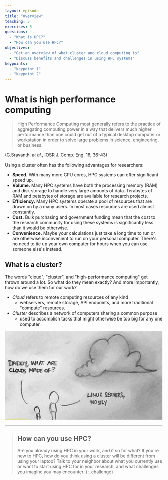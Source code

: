 ```yaml
---
layout: episode
title: "Overview"
teaching: 5
exercises: 5
questions:
  - "What is HPC?"
  - "How can you use HPC?"
objectives:
  - "Get an overview of what cluster and cloud computing is"
  - "Discuss benefits and challenges in using HPC systems"
keypoints:
  - "keypoint 1"
  - "keypoint 2"
---
```


# What is high performance computing

> High Performance Computing most generally refers to the practice of aggregating computing power in 
> a way that delivers much higher performance than one could get out of a typical desktop computer or
> workstation in order to solve large problems in science, engineering, or business. 

(G.Sravanthi *et al.*, IOSR J. Comp. Eng. 16, 36-43)

Using a cluster often has the following advantages for researchers:

- **Speed.** With many more CPU cores, HPC systems can offer significant speed up.
- **Volume.** Many HPC systems have both the processing memory (RAM) and disk storage to handle very large amounts of data. Terabytes of RAM and petabytes of storage are available for research projects.
- **Efficiency.** Many HPC systems operate a pool of resources that are drawn on by a many users. In most cases resources are used almost constantly.
- **Cost.** Bulk purchasing and government funding mean that the cost to the research community for using these systems is significantly less than it would be otherwise.
- **Convenience.** Maybe your calculations just take a long time to run or are otherwise inconvenient to run on your personal computer. There's no need to tie up your own computer for hours when you can use someone else's instead.


## What is a cluster?

The words "cloud", "cluster", and "high-performance computing" get thrown around a lot. So what do
they mean exactly? And more importantly, how do we use them for our work?

- *Cloud* refers to remote computing resources of any kind
  - webservers, remote storage, API endpoints, and more traditional "compute" resources.
- *Cluster* describes a network of computers sharing a common purpose
  - used to accomplish tasks that might otherwise be too big for any one computer.

![The cloud is made of Linux](../img/linux-cloud.jpg)

---

> ## How can you use HPC?
>
> Are you already using HPC in your work, and if so for what? If you're new to HPC, 
> how do you think using a cluster will be different from using your laptop?
> Talk to your neighbor about what you currently use or want to start using HPC for in your research,
> and what challenges you imagine you may encounter.
{: .challenge}

